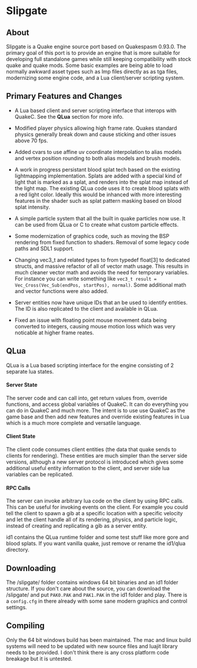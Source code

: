 # Slipgate

## About
Slipgate is a Quake engine source port based on Quakespasm 0.93.0. The primary goal of this port is to provide an engine that is more suitable for developing full standalone games while still keeping compatibility with stock quake and quake mods. Some basic examples are being able to load normally awkward asset types such as lmp files directly as as tga files, modernizing some engine code, and a Lua client/server scripting system.

## Primary Features and Changes
 - A Lua based client and server scripting interface that interops with QuakeC. See the **QLua** section for more info.
 
 - Modified player physics allowing high frame rate. Quakes standard physics generally break down and cause sticking and other issues above 70 fps.
 
 - Added cvars to use affine uv coordinate interpolation to alias models and vertex position rounding to both alias models and brush models.
 
 - A work in progress persistant blood splat tech based on the existing lightmapping implementation. Splats are added with a special kind of light that is marked as a splat, and renders into the splat map instead of the light map. The existing QLua code uses it to create blood splats with a red light color. Ideally this would be inhanced with more interesting features in the shader such as splat pattern masking based on blood splat intensity.
 
 - A simple particle system that all the built in quake particles now use. It can be used from QLua or C to create what custom particle effects.
 
 - Some modernization of graphics code, such as moving the BSP rendering from fixed function to shaders. Removal of some legacy code paths and SDL1 support.
 
 - Changing vec3_t and related types to from typedef float[3] to dedicated structs, and massive refactor of all of vector math usage. This results in much cleaner vector math and avoids the need for temporary variables. For instance you can write something like `vec3_t result = Vec_Cross(Vec_Sub(endPos, startPos), normal)`. Some additional math and vector functions were also added.
 
 - Server entities now have unique IDs that an be used to identify entities. The ID is also replicated to the client and available in QLua.
 
 - Fixed an issue with floating point mouse movement data being converted to integers, causing mouse motion loss which was very noticable at higher frame reates.

## QLua
QLua is a Lua based scripting interface for the engine consisting of 2 separate lua states.
#### Server State
The server code and can call into, get return values from, override functions, and access global variables of QuakeC. It can do everything you can do in QuakeC and much more. The intent is to use use QuakeC as the game base and then add new features and override existing features in Lua which is a much more complete and versatile language.
#### Client State
The client code consumes client entities (the data that quake sends to clients for rendering). These entities are much simpler than the server side versions, although a new server protocol is introduced which gives some additional useful entity information to the client, and server side lua variables can be replicated.
#### RPC Calls
The server can invoke arbitrary lua code on the client by using RPC calls. This can be useful for invoking events on the client. For example you could tell the client to spawn a gib at a specific location with a specific velocity and let the client handle all of its rendering, physics, and particle logic, instead of creating and replicating a gib as a server entity.

id1 contains the QLua runtime folder and some test stuff like more gore and blood splats. If you want vanilla quake, just remove or rename the id1/qlua directory.

## Downloading
The /slipgate/ folder contains windows 64 bit binaries and an id1 folder structure. If you don't care about the source, you can download the /slipgate/ and put `PAK0.PAK` and `PAK1.PAK` in the id1 folder and play. There is a `config.cfg` in there already with some sane modern graphics and control settings.

## Compiling
Only the 64 bit windows build has been maintained. The mac and linux build systems will need to be updated with new source files and luajit library needs to be provided. I don't think there is any cross platform code breakage but it is untested.
